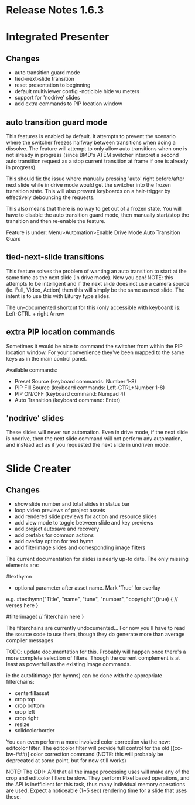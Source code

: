# Release Notes 1.6.3

# Integrated Presenter

## Changes
- auto transition guard mode
- tied-next-slide transition 
- reset presentation to beginning
- default multiviewer config -noticible hide vu meters
- support for 'nodrive' slides
- add extra commands to PIP location window


## auto transition guard mode
This features is enabled by default. It attempts to prevent the scenario where the switcher freezes halfway between transitions when doing a dissolve. The feature will attempt to only allow auto transitions when one is not already in progress (since BMD's ATEM switcher interpret a second auto transition request as a stop current transition at frame if one is already in progress).

This should fix the issue where manually pressing 'auto' right before/after next slide while in drive mode would get the switcher into the frozen transition state. This will also prevent keyboards on a hair-trigger by effectively debouncing the requests.

This also means that there is no way to get out of a frozen state. You will have to disable the auto transition guard mode, then manually start/stop the transition and then re-enable the feature.

Feature is under: Menu>Automation>Enable Drive Mode Auto Transition Guard

## tied-next-slide transitions

This feature solves the problem of wanting an auto transition to start at the same time as the next slide (in drive mode). Now you can! NOTE: this attempts to be intelligent and if the next slide does not use a camera source (ie. Full, Video, Action) then this will simply be the same as next slide.
The intent is to use this with Liturgy type slides.

The un-documented shortcut for this (only accessible with keyboard) is:
Left-CTRL + right Arrow

## extra PIP location commands

Sometimes it would be nice to command the switcher from within the PIP location window.
For your convenience they've been mapped to the same keys as in the main control panel.

Available commands:

- Preset Source (keyboard commands: Number 1-8)
- PIP FIll Source (keyboard commands: Left-CTRL+Number 1-8)
- PIP ON/OFF (keyboard command: Numpad 4)
- Auto Transition (keyboard command: Enter)

## 'nodrive' slides
These slides will never run automation. Even in drive mode, if the next slide is nodrive, then the next slide command will not perform any automation, and instead act as if you requested the next slide in undriven mode.

# Slide Creater

## Changes
- show slide number and total slides in status bar
- loop video previews of project assets
- add rendered slide previews for action and resource slides
- add view mode to toggle between slide and key previews
- add project autosave and recovery
- add prefabs for common actions
- add overlay option for text hymn
- add filterimage slides and corresponding image filters

The current documentation for slides is nearly up-to date. The only missing elements are:

#texthymn

- optional parameter after asset name. Mark 'True' for overlay

e.g. #texthymn("Title", "name", "tune", "number", "copyright")(true) {
    // verses here
}

#filterimage{
    // filterchain here
}

The filterchains are currently undocumented...
For now you'll have to read the source code to use them, though they do generate more than average compiler messages

TODO: update documentation for this. Probably will happen once there's a more complete selection of filters.
Though the current complement is at least as powerfull as the existing image commands.

ie the autofitimage (for hymns) can be done with the appropriate filterchains:
- centerfillasset
- crop top
- crop bottom
- crop left
- crop right
- resize
- solidcolorborder

You can even perform a more involved color correction via the new: editcolor filter.
The editcolor filter will provide full control for the old [(cc-bw-###)] color correction command (NOTE: this will probably be deprecated at some point, but for now still works)

NOTE: The GDI+ API that all the image processing uses will make any of the crop and editcolor filters be slow. They perform Pixel based operations, and the API is inefficient for this task, thus many individual memory operations are used. Expect a noticeable (1~5 sec) rendering time for a slide that uses these.
